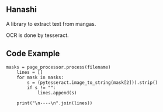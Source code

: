 ## Hanashi

A library to extract text from mangas.

OCR is done by tesseract.

## Code Example


```
masks = page_processor.process(filename)
    lines = []
    for mask in masks:
        s = (pytesseract.image_to_string(mask[2])).strip()
        if s != "":
            lines.append(s)

    print("\n----\n".join(lines))
```